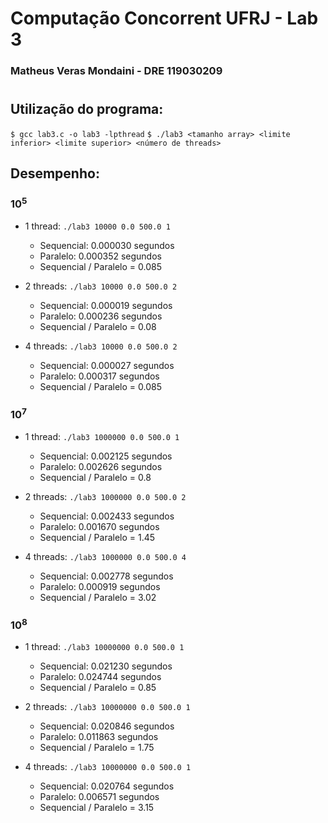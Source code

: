 # Computação Concorrent UFRJ - Lab 3

### Matheus Veras Mondaini - DRE 119030209

#

## Utilização do programa:

`$ gcc lab3.c -o lab3 -lpthread`
`$ ./lab3 <tamanho array> <limite inferior> <limite superior> <número de threads>`

## Desempenho:

### $10^5$

- 1 thread: `./lab3 10000 0.0 500.0 1`
    - Sequencial: 0.000030 segundos
    - Paralelo: 0.000352 segundos
    - Sequencial / Paralelo = 0.085

- 2 threads: `./lab3 10000 0.0 500.0 2`
    - Sequencial: 0.000019 segundos
    - Paralelo: 0.000236 segundos
    - Sequencial / Paralelo = 0.08

- 4 threads: `./lab3 10000 0.0 500.0 2`
    - Sequencial: 0.000027 segundos
    - Paralelo: 0.000317 segundos
    - Sequencial / Paralelo = 0.085

### $10^7$

- 1 thread: `./lab3 1000000 0.0 500.0 1`
    - Sequencial: 0.002125 segundos
    - Paralelo: 0.002626 segundos
    - Sequencial / Paralelo = 0.8

- 2 threads: `./lab3 1000000 0.0 500.0 2`
    - Sequencial: 0.002433 segundos
    - Paralelo: 0.001670 segundos
    - Sequencial / Paralelo = 1.45

- 4 threads: `./lab3 1000000 0.0 500.0 4`
    - Sequencial: 0.002778 segundos
    - Paralelo: 0.000919 segundos
    - Sequencial / Paralelo = 3.02

### $10^8$

- 1 thread: `./lab3 10000000 0.0 500.0 1`
    - Sequencial: 0.021230 segundos
    - Paralelo: 0.024744 segundos
    - Sequencial / Paralelo = 0.85

- 2 threads: `./lab3 10000000 0.0 500.0 1`
    - Sequencial: 0.020846 segundos
    - Paralelo: 0.011863 segundos
    - Sequencial / Paralelo = 1.75

- 4 threads: `./lab3 10000000 0.0 500.0 1`
    - Sequencial: 0.020764 segundos
    - Paralelo: 0.006571 segundos
    - Sequencial / Paralelo = 3.15